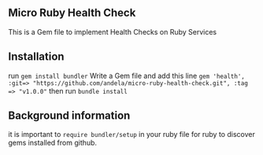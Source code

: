 ## Micro Ruby Health Check
This is a Gem file to implement Health Checks on Ruby Services
## Installation
run `gem install bundler`
Write a Gem file and add this line `gem 'health', :git=> "https://github.com/andela/micro-ruby-health-check.git", :tag => "v1.0.0"` then run `bundle install`
## Background information
it is important to `require bundler/setup` in your ruby file for ruby to discover gems installed from github.
